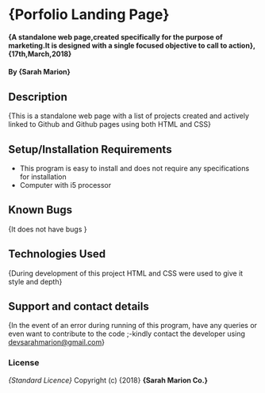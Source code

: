 # {Porfolio Landing Page}
#### {A standalone web page,created specifically for the purpose of marketing.It is designed with a single focused objective to call to action}, {17th,March,2018}
#### By **{Sarah Marion}**
## Description
{This is a standalone web page with a list of projects created and actively linked to Github and Github pages using both HTML and CSS}
## Setup/Installation Requirements
* This program is easy to install and does not require any specifications for installation
* Computer with i5 processor

## Known Bugs
{It does not have bugs }
## Technologies Used
{During development of this project HTML and CSS were used to give it style and depth}
## Support and contact details
{In the event of an error during running of this program, have any queries or even want to contribute to the code ;-kindly contact the developer using devsarahmarion@gmail.com}
### License
*{Standard Licence}*
Copyright (c) {2018} **{Sarah Marion Co.}**
